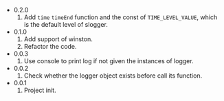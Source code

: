- 0.2.0 
    1. Add `time` `timeEnd` function and the const of `TIME_LEVEL_VALUE`, which is the default level of slogger.
- 0.1.0
    1. Add support of winston.
    2. Refactor the code.
- 0.0.3 
    1. Use console to print log if not given the instances of logger.
- 0.0.2
    1. Check whether the logger object exists before call its function.
- 0.0.1 
    1. Project init.